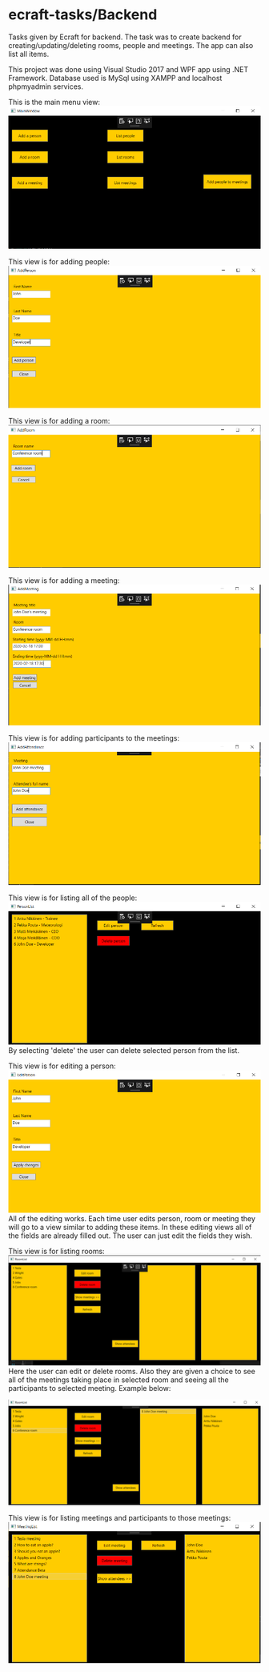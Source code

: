 # ecraft-tasks/Backend
Tasks given by Ecraft for backend.
The task was to create backend for creating/updating/deleting rooms, people and meetings.
The app can also list all items.

This project was done using Visual Studio 2017 and WPF app using .NET Framework.
Database used is MySql using XAMPP and localhost phpmyadmin services.

This is the main menu view:
![main menu](backendScreenshots/Main_menu.PNG)

This view is for adding people:
![add person](backendScreenshots/Add_person.PNG)

This view is for adding a room:
![add room](backendScreenshots/Add_room.PNG)

This view is for adding a meeting:
![add meeting](backendScreenshots/Add_meeting.PNG)

This view is for adding participants to the meetings:
![add_attendance](backendScreenshots/Add_attendance.PNG)

This view is for listing all of the people:
![list people](backendScreenshots/List_people.PNG)
By selecting 'delete' the user can delete selected person from the list.

This view is for editing a person:
![edit person](backendScreenshots/Edit_person.PNG)
All of the editing works. Each time user edits person, room or meeting they will go to a view similar to adding these items.
In these editing views all of the fields are already filled out. The user can just edit the fields they wish.

This view is for listing rooms:
![list rooms](backendScreenshots/list_room.PNG)
Here the user can edit or delete rooms. Also they are given a choice to see all of the meetings taking place in selected room and seeing all the participants to selected meeting. Example below:

![list roompm](backendScreenshots/room,meeting,participants.PNG)

This view is for listing meetings and participants to those meetings:
![list meeting](backendScreenshots/meeting_list.PNG)
